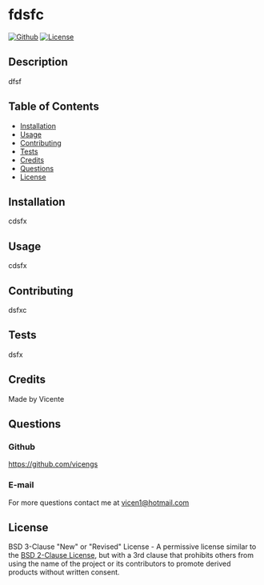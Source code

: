 # fdsfc

[![Github](https://img.shields.io/static/v1?label=Github&message=vicengs&color=yellow)](https://github.com/vicengs) [![License](https://img.shields.io/static/v1?label=License&message=BSD-3-Clause&color=green)](http://choosealicense.com/licenses/bsd-3-clause/)


## Description
  
dfsf


## Table of Contents

* [Installation](#installation)
* [Usage](#usage)
* [Contributing](#contributing)
* [Tests](#tests)
* [Credits](#credits)
* [Questions](#questions)
* [License](#license)


## Installation

cdsfx


## Usage

cdsfx


## Contributing

dsfxc


## Tests

dsfx


## Credits

Made by Vicente


## Questions

### Github

https://github.com/vicengs

### E-mail

For more questions contact me at vicen1@hotmail.com


## License

BSD 3-Clause "New" or "Revised" License - A permissive license similar to the <a href="/licenses/bsd-2-clause/">BSD 2-Clause License</a>, but with a 3rd clause that prohibits others from using the name of the project or its contributors to promote derived products without written consent.

